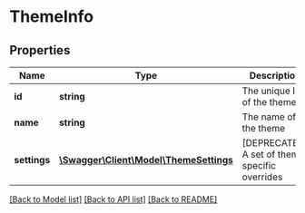 # ThemeInfo

## Properties
Name | Type | Description | Notes
------------ | ------------- | ------------- | -------------
**id** | **string** | The unique ID of the theme | [optional] 
**name** | **string** | The name of the theme | [optional] 
**settings** | [**\Swagger\Client\Model\ThemeSettings**](ThemeSettings.md) | [DEPRECATED] A set of theme specific overrides | [optional] 

[[Back to Model list]](../README.md#documentation-for-models) [[Back to API list]](../README.md#documentation-for-api-endpoints) [[Back to README]](../README.md)



